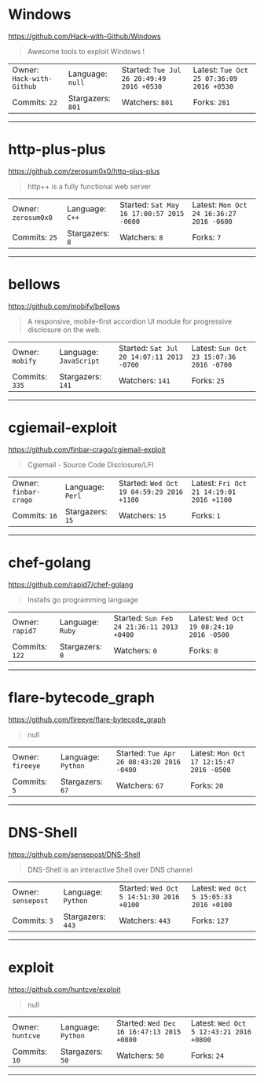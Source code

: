 # Windows

https://github.com/Hack-with-Github/Windows
<blockquote>
Awesome tools to exploit Windows !
</blockquote>

<table>
<tr><td>Owner: <code>Hack-with-Github</code></td>
    <td>Language: <code>null</code></td>
    <td>Started: <code>Tue Jul 26 20:49:49 2016 +0530</code></td>
    <td>Latest: <code>Tue Oct 25 07:36:09 2016 +0530</code></td></tr>
<tr><td>Commits: <code>22</code></td>
    <td>Stargazers: <code>801</code></td>
    <td>Watchers: <code>801</code></td>
    <td>Forks: <code>281</code></td></tr>
</table>

---

# http-plus-plus

https://github.com/zerosum0x0/http-plus-plus
<blockquote>
http++ is a fully functional web server
</blockquote>

<table>
<tr><td>Owner: <code>zerosum0x0</code></td>
    <td>Language: <code>C++</code></td>
    <td>Started: <code>Sat May 16 17:00:57 2015 -0600</code></td>
    <td>Latest: <code>Mon Oct 24 16:36:27 2016 -0600</code></td></tr>
<tr><td>Commits: <code>25</code></td>
    <td>Stargazers: <code>8</code></td>
    <td>Watchers: <code>8</code></td>
    <td>Forks: <code>7</code></td></tr>
</table>

---

# bellows

https://github.com/mobify/bellows
<blockquote>
A responsive, mobile-first accordion UI module for progressive disclosure on the web.
</blockquote>

<table>
<tr><td>Owner: <code>mobify</code></td>
    <td>Language: <code>JavaScript</code></td>
    <td>Started: <code>Sat Jul 20 14:07:11 2013 -0700</code></td>
    <td>Latest: <code>Sun Oct 23 15:07:36 2016 -0700</code></td></tr>
<tr><td>Commits: <code>335</code></td>
    <td>Stargazers: <code>141</code></td>
    <td>Watchers: <code>141</code></td>
    <td>Forks: <code>25</code></td></tr>
</table>

---

# cgiemail-exploit

https://github.com/finbar-crago/cgiemail-exploit
<blockquote>
Cgiemail - Source Code Disclosure/LFI
</blockquote>

<table>
<tr><td>Owner: <code>finbar-crago</code></td>
    <td>Language: <code>Perl</code></td>
    <td>Started: <code>Wed Oct 19 04:59:29 2016 +1100</code></td>
    <td>Latest: <code>Fri Oct 21 14:19:01 2016 +1100</code></td></tr>
<tr><td>Commits: <code>16</code></td>
    <td>Stargazers: <code>15</code></td>
    <td>Watchers: <code>15</code></td>
    <td>Forks: <code>1</code></td></tr>
</table>

---

# chef-golang

https://github.com/rapid7/chef-golang
<blockquote>
Installs go programming language
</blockquote>

<table>
<tr><td>Owner: <code>rapid7</code></td>
    <td>Language: <code>Ruby</code></td>
    <td>Started: <code>Sun Feb 24 21:36:11 2013 +0400</code></td>
    <td>Latest: <code>Wed Oct 19 08:24:10 2016 -0500</code></td></tr>
<tr><td>Commits: <code>122</code></td>
    <td>Stargazers: <code>0</code></td>
    <td>Watchers: <code>0</code></td>
    <td>Forks: <code>0</code></td></tr>
</table>

---

# flare-bytecode_graph

https://github.com/fireeye/flare-bytecode_graph
<blockquote>
null
</blockquote>

<table>
<tr><td>Owner: <code>fireeye</code></td>
    <td>Language: <code>Python</code></td>
    <td>Started: <code>Tue Apr 26 08:43:20 2016 -0400</code></td>
    <td>Latest: <code>Mon Oct 17 12:15:47 2016 -0500</code></td></tr>
<tr><td>Commits: <code>5</code></td>
    <td>Stargazers: <code>67</code></td>
    <td>Watchers: <code>67</code></td>
    <td>Forks: <code>20</code></td></tr>
</table>

---

# DNS-Shell

https://github.com/sensepost/DNS-Shell
<blockquote>
DNS-Shell is an interactive Shell over DNS channel
</blockquote>

<table>
<tr><td>Owner: <code>sensepost</code></td>
    <td>Language: <code>Python</code></td>
    <td>Started: <code>Wed Oct 5 14:51:30 2016 +0100</code></td>
    <td>Latest: <code>Wed Oct 5 15:05:33 2016 +0100</code></td></tr>
<tr><td>Commits: <code>3</code></td>
    <td>Stargazers: <code>443</code></td>
    <td>Watchers: <code>443</code></td>
    <td>Forks: <code>127</code></td></tr>
</table>

---

# exploit

https://github.com/huntcve/exploit
<blockquote>
null
</blockquote>

<table>
<tr><td>Owner: <code>huntcve</code></td>
    <td>Language: <code>Python</code></td>
    <td>Started: <code>Wed Dec 16 16:47:13 2015 +0800</code></td>
    <td>Latest: <code>Wed Oct 5 12:43:21 2016 +0800</code></td></tr>
<tr><td>Commits: <code>10</code></td>
    <td>Stargazers: <code>50</code></td>
    <td>Watchers: <code>50</code></td>
    <td>Forks: <code>24</code></td></tr>
</table>

---

